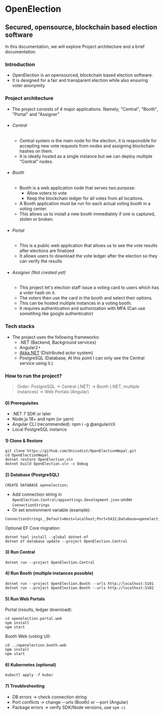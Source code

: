 # OpenElection
## Secured, opensource, blockchain based election software

In this documentation, we will explore Project architecture and a brief documentation

### Introduction
- OpenElection is an opensourced, blockchain based election software. 
- It is designed for a fair and transparent election while also ensuring voter anonymity

### Project architecture
- The project consists of 4 major applications. Namely, "Central", "Booth", "Portal" and "Assigner"
- ###### Central 
    - Central system is the main node for the election, it is responsible for accepting new vote requests from nodes and assigning blockchain hashes on them.
    - It is ideally hosted as a single instance but we can deploy multiple "Central" nodes.
- ###### Booth
    - Booth is a web application node that serves two purpose:
        - Allow voters to vote
        - Keep the blockchain ledger for all votes from all locations.
    - A Booth application must be run for each actual voting booth in a voting center.
    - This allows us to install a new booth immediately if one is captured, stolen or broken.
- ###### Portal
    - This is a public web application that allows us to see the vote results after elections are finalized
    - It allows users to download the vote ledger after the election so they can verify the results
- ###### Assigner (Not created yet)
    - This project let's election staff issue a voting card to users which has a voter hash on it.
    - The voters then use the card in the booth and select their options.
    - This can be hosted multiple instances in a voting booth.
    - It requires authentication and authorization with MFA (Can use sometihng like google authenticator)

### Tech stacks
- The project uses the following frameworks:
    - .NET (Backend, Background services)
    - Angular2+
    - [Akka.NET](https://petabridge.com/bootcamp/) (Distributed actor system)
    - PostgreSQL (Database, At this point I can only see the Central service using it.)

### How to run the project?
> Order: PostgreSQL → Central (.NET) → Booth (.NET, multiple instances) → Web Portals (Angular)

#### 0) Prerequisites
- .NET 7 SDK or later
- Node.js 18+ and npm (or yarn)
- Angular CLI (recommended): npm i -g @angular/cli
- Local PostgreSQL instance

#### 1) Clone & Restore
```
git clone https://github.com/Unicodist/OpenElectionNepal.git
cd OpenElectionNepal
dotnet restore OpenElection.sln
dotnet build OpenElection.sln -c Debug
```

#### 2) Database (PostgreSQL)
```
CREATE DATABASE openelection;
```

- Add connection string in `OpenElection.Central/appsettings.Development.json` under `ConnectionStrings`  
- Or set environment variable (example):  
```
ConnectionStrings__Default=Host=localhost;Port=5432;Database=openelection;Username=postgres;Password=postgres
```

Optional EF Core migration:
```
dotnet tool install --global dotnet-ef
dotnet ef database update --project OpenElection.Central
```

#### 3) Run Central
```
dotnet run --project OpenElection.Central
```

#### 4) Run Booth (multiple instances possible)
```
dotnet run --project OpenElection.Booth --urls http://localhost:5101
dotnet run --project OpenElection.Booth --urls http://localhost:5102
```

#### 5) Run Web Portals
Portal (results, ledger download):
```
cd openelection.portal.web
npm install
npm start
```

Booth Web (voting UI):
```
cd ../openelection.booth.web
npm install
npm start
```

#### 6) Kubernetes (optional)
```
kubectl apply -f kube/
```

#### 7) Troubleshooting
- DB errors → check connection string  
- Port conflicts → change --urls (Booth) or --port (Angular)  
- Package errors → verify SDK/Node versions, use `npm ci`












